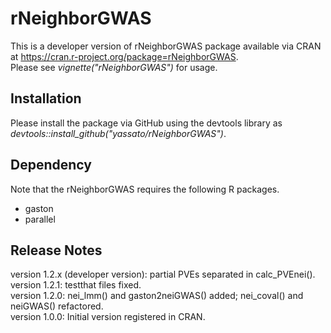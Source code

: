 # rNeighborGWAS    
This is a developer version of rNeighborGWAS package available via CRAN at https://cran.r-project.org/package=rNeighborGWAS.  
Please see *vignette("rNeighborGWAS")* for usage.  

## Installation
Please install the package via GitHub using the devtools library as *devtools::install_github("yassato/rNeighborGWAS")*.  

## Dependency
Note that the rNeighborGWAS requires the following R packages.  
- gaston
- parallel

## Release Notes
version 1.2.x (developer version): partial PVEs separated in calc_PVEnei().  
version 1.2.1: testthat files fixed.  
version 1.2.0: nei_lmm() and gaston2neiGWAS() added; nei_coval() and neiGWAS() refactored.  
version 1.0.0: Initial version registered in CRAN.  
